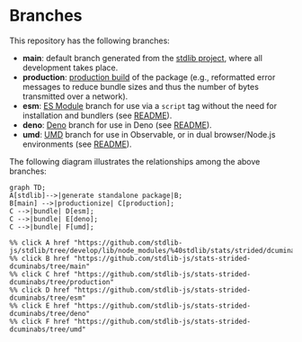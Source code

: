 <!--

@license Apache-2.0

Copyright (c) 2022 The Stdlib Authors.

Licensed under the Apache License, Version 2.0 (the "License");
you may not use this file except in compliance with the License.
You may obtain a copy of the License at

    http://www.apache.org/licenses/LICENSE-2.0

Unless required by applicable law or agreed to in writing, software
distributed under the License is distributed on an "AS IS" BASIS,
WITHOUT WARRANTIES OR CONDITIONS OF ANY KIND, either express or implied.
See the License for the specific language governing permissions and
limitations under the License.

-->

# Branches

This repository has the following branches:

-   **main**: default branch generated from the [stdlib project][stdlib-url], where all development takes place.
-   **production**: [production build][production-url] of the package (e.g., reformatted error messages to reduce bundle sizes and thus the number of bytes transmitted over a network).
-   **esm**: [ES Module][esm-url] branch for use via a `script` tag without the need for installation and bundlers (see [README][esm-readme]).
-   **deno**: [Deno][deno-url] branch for use in Deno (see [README][deno-readme]).
-   **umd**: [UMD][umd-url] branch for use in Observable, or in dual browser/Node.js environments (see [README][umd-readme]).

The following diagram illustrates the relationships among the above branches:

```mermaid
graph TD;
A[stdlib]-->|generate standalone package|B;
B[main] -->|productionize| C[production];
C -->|bundle| D[esm];
C -->|bundle| E[deno];
C -->|bundle| F[umd];

%% click A href "https://github.com/stdlib-js/stdlib/tree/develop/lib/node_modules/%40stdlib/stats/strided/dcuminabs"
%% click B href "https://github.com/stdlib-js/stats-strided-dcuminabs/tree/main"
%% click C href "https://github.com/stdlib-js/stats-strided-dcuminabs/tree/production"
%% click D href "https://github.com/stdlib-js/stats-strided-dcuminabs/tree/esm"
%% click E href "https://github.com/stdlib-js/stats-strided-dcuminabs/tree/deno"
%% click F href "https://github.com/stdlib-js/stats-strided-dcuminabs/tree/umd"
```

[stdlib-url]: https://github.com/stdlib-js/stdlib/tree/develop/lib/node_modules/%40stdlib/stats/strided/dcuminabs
[production-url]: https://github.com/stdlib-js/stats-strided-dcuminabs/tree/production
[deno-url]: https://github.com/stdlib-js/stats-strided-dcuminabs/tree/deno
[deno-readme]: https://github.com/stdlib-js/stats-strided-dcuminabs/blob/deno/README.md
[umd-url]: https://github.com/stdlib-js/stats-strided-dcuminabs/tree/umd
[umd-readme]: https://github.com/stdlib-js/stats-strided-dcuminabs/blob/umd/README.md
[esm-url]: https://github.com/stdlib-js/stats-strided-dcuminabs/tree/esm
[esm-readme]: https://github.com/stdlib-js/stats-strided-dcuminabs/blob/esm/README.md